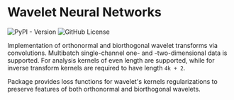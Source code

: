 # Wavelet Neural Networks

![PyPI - Version](https://img.shields.io/pypi/v/waveletnn?style=flat)
![GitHub License](https://img.shields.io/github/license/Scurrra/WaveletNN-PyTorch?style=flat)


Implementation of orthonormal and biorthogonal wavelet transforms via convolutions. Multibatch single-channel one- and -two-dimensional data is supported. For analysis kernels of even length are supported, while for inverse transform kernels are required to have length `4k + 2`. 

Package provides loss functions for wavelet's kernels regularizations to preserve features of both orthonormal and biorthogonal wavelets. 
